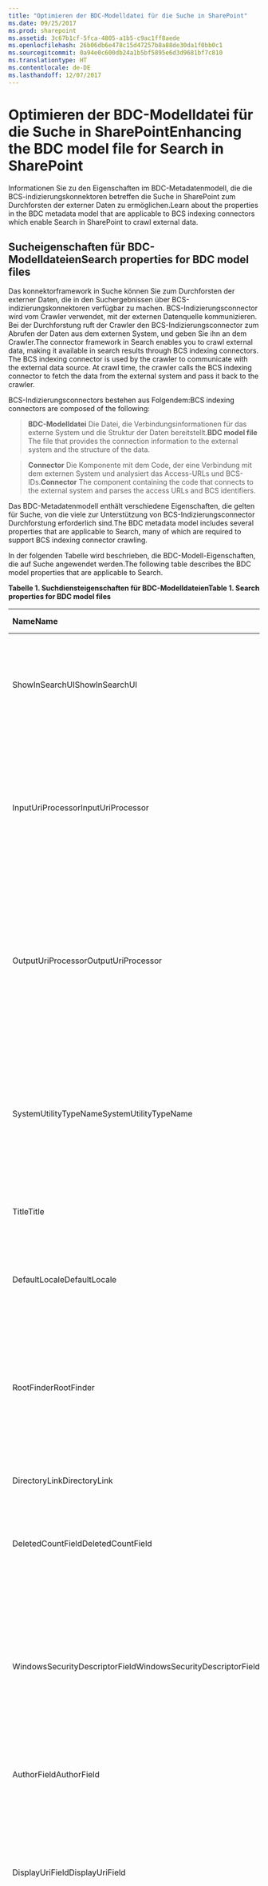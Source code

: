 ```yaml
---
title: "Optimieren der BDC-Modelldatei für die Suche in SharePoint"
ms.date: 09/25/2017
ms.prod: sharepoint
ms.assetid: 3c67b1cf-5fca-4805-a1b5-c9ac1ff8aede
ms.openlocfilehash: 26b06db6e478c15d47257b8a88de30da1f0bb0c1
ms.sourcegitcommit: 0a94e0c600db24a1b5bf5895e6d3d9681bf7c810
ms.translationtype: HT
ms.contentlocale: de-DE
ms.lasthandoff: 12/07/2017
---
```

# <a name="enhancing-the-bdc-model-file-for-search-in-sharepoint"></a><span data-ttu-id="f208e-102">Optimieren der BDC-Modelldatei für die Suche in SharePoint</span><span class="sxs-lookup"><span data-stu-id="f208e-102">Enhancing the BDC model file for Search in SharePoint</span></span>
<span data-ttu-id="f208e-103">Informationen Sie zu den Eigenschaften im BDC-Metadatenmodell, die die BCS-indizierungskonnektoren betreffen die Suche in SharePoint zum Durchforsten der externer Daten zu ermöglichen.</span><span class="sxs-lookup"><span data-stu-id="f208e-103">Learn about the properties in the BDC metadata model that are applicable to BCS indexing connectors which enable Search in SharePoint to crawl external data.</span></span>
## <a name="search-properties-for-bdc-model-files"></a><span data-ttu-id="f208e-104">Sucheigenschaften für BDC-Modelldateien</span><span class="sxs-lookup"><span data-stu-id="f208e-104">Search properties for BDC model files</span></span>
<span data-ttu-id="f208e-105"><a name="SearchBDCModelProperties_SearchProperties"> </a></span><span class="sxs-lookup"><span data-stu-id="f208e-105"><a name="SearchBDCModelProperties_SearchProperties"> </a></span></span>

<span data-ttu-id="f208e-p101">Das konnektorframework in Suche können Sie zum Durchforsten der externer Daten, die in den Suchergebnissen über BCS-indizierungskonnektoren verfügbar zu machen. BCS-Indizierungsconnector wird vom Crawler verwendet, mit der externen Datenquelle kommunizieren. Bei der Durchforstung ruft der Crawler den BCS-Indizierungsconnector zum Abrufen der Daten aus dem externen System, und geben Sie ihn an dem Crawler.</span><span class="sxs-lookup"><span data-stu-id="f208e-p101">The connector framework in Search enables you to crawl external data, making it available in search results through BCS indexing connectors. The BCS indexing connector is used by the crawler to communicate with the external data source. At crawl time, the crawler calls the BCS indexing connector to fetch the data from the external system and pass it back to the crawler.</span></span> 
  
    
    
<span data-ttu-id="f208e-109">BCS-Indizierungsconnectors bestehen aus Folgendem:</span><span class="sxs-lookup"><span data-stu-id="f208e-109">BCS indexing connectors are composed of the following:</span></span>
  
    
    


  
    
    
> <span data-ttu-id="f208e-110">**BDC-Modelldatei** Die Datei, die Verbindungsinformationen für das externe System und die Struktur der Daten bereitstellt.</span><span class="sxs-lookup"><span data-stu-id="f208e-110">**BDC model file** The file that provides the connection information to the external system and the structure of the data.</span></span>
    
  

  
    
    
> <span data-ttu-id="f208e-111">**Connector** Die Komponente mit dem Code, der eine Verbindung mit dem externen System und analysiert das Access-URLs und BCS-IDs.</span><span class="sxs-lookup"><span data-stu-id="f208e-111">**Connector** The component containing the code that connects to the external system and parses the access URLs and BCS identifiers.</span></span>
    
  
<span data-ttu-id="f208e-112">Das BDC-Metadatenmodell enthält verschiedene Eigenschaften, die gelten für Suche, von die viele zur Unterstützung von BCS-Indizierungsconnector Durchforstung erforderlich sind.</span><span class="sxs-lookup"><span data-stu-id="f208e-112">The BDC metadata model includes several properties that are applicable to Search, many of which are required to support BCS indexing connector crawling.</span></span> 
  
    
    
<span data-ttu-id="f208e-113">In der folgenden Tabelle wird beschrieben, die BDC-Modell-Eigenschaften, die auf Suche angewendet werden.</span><span class="sxs-lookup"><span data-stu-id="f208e-113">The following table describes the BDC model properties that are applicable to Search.</span></span>
  
    
    

<span data-ttu-id="f208e-114">**Tabelle 1. Suchdiensteigenschaften für BDC-Modelldateien**</span><span class="sxs-lookup"><span data-stu-id="f208e-114">**Table 1. Search properties for BDC model files**</span></span>


|<span data-ttu-id="f208e-115">**Name**</span><span class="sxs-lookup"><span data-stu-id="f208e-115">**Name**</span></span>|<span data-ttu-id="f208e-116">**Metadatenobjekt**</span><span class="sxs-lookup"><span data-stu-id="f208e-116">**Metadata Object**</span></span>|<span data-ttu-id="f208e-117">**Beschreibung**</span><span class="sxs-lookup"><span data-stu-id="f208e-117">**Description**</span></span>|
|:-----|:-----|:-----|
|<span data-ttu-id="f208e-118">ShowInSearchUI</span><span class="sxs-lookup"><span data-stu-id="f208e-118">ShowInSearchUI</span></span>  <br/> |<span data-ttu-id="f208e-119">Model</span><span class="sxs-lookup"><span data-stu-id="f208e-119">Model</span></span>  <br/> |<span data-ttu-id="f208e-p102">Gibt an, dass ein **LobSystemInstance**-Element in der Modelldatei in der Benutzeroberfläche des Suchdiensts angezeigt werden soll. Dieser Wert wird für benutzerdefinierte Konnektoren ignoriert.</span><span class="sxs-lookup"><span data-stu-id="f208e-p102">Specifies that an **LobSystemInstance** element in the model file should be displayed in the search user interface. This value is ignored for custom connectors. </span></span><br/> |
|<span data-ttu-id="f208e-122">InputUriProcessor</span><span class="sxs-lookup"><span data-stu-id="f208e-122">InputUriProcessor</span></span>  <br/> |<span data-ttu-id="f208e-123">LobSystem</span><span class="sxs-lookup"><span data-stu-id="f208e-123">LobSystem</span></span>  <br/> |<span data-ttu-id="f208e-p103">Gibt den Namen der Klasse, die die eingegebene URL vor der Übergabe an den Connector verarbeitet. Gilt für .NET und benutzerdefinierten BCS Indizierung Connectors. Weitere Informationen finden Sie unter  [Erstellen eines benutzerdefinierten Indizierungskonnektors](http://msdn.microsoft.com/library/ec2df34d-178c-4ae1-a2b0-a6af04ee57bd%28Office.15%29.aspx).</span><span class="sxs-lookup"><span data-stu-id="f208e-p103">Specifies the name of the class that processes the input URL before passing it to the connector. Applies to .NET and custom BCS indexing connectors. For more information, see  [Creating a Custom Indexing Connector](http://msdn.microsoft.com/library/ec2df34d-178c-4ae1-a2b0-a6af04ee57bd%28Office.15%29.aspx).  </span></span><br/> |
|<span data-ttu-id="f208e-127">OutputUriProcessor</span><span class="sxs-lookup"><span data-stu-id="f208e-127">OutputUriProcessor</span></span>  <br/> |<span data-ttu-id="f208e-128">LobSystem</span><span class="sxs-lookup"><span data-stu-id="f208e-128">LobSystem</span></span>  <br/> |<span data-ttu-id="f208e-p104">Gibt den Namen der Klasse, die die URL für die Ausgabe vor der Übergabe an das Suchsystem aus den Connector verarbeitet. Gilt für .NET und benutzerdefinierten BCS Indizierung Connectors. Weitere Informationen finden Sie unter  [Erstellen eines benutzerdefinierten Indizierungskonnektors](http://msdn.microsoft.com/library/ec2df34d-178c-4ae1-a2b0-a6af04ee57bd%28Office.15%29.aspx).</span><span class="sxs-lookup"><span data-stu-id="f208e-p104">Specifies the name of the class that processes the output URL before passing it to the search system from the connector. Applies to .NET and custom BCS indexing connectors. For more information, see  [Creating a Custom Indexing Connector](http://msdn.microsoft.com/library/ec2df34d-178c-4ae1-a2b0-a6af04ee57bd%28Office.15%29.aspx).  </span></span><br/> |
|<span data-ttu-id="f208e-132">SystemUtilityTypeName</span><span class="sxs-lookup"><span data-stu-id="f208e-132">SystemUtilityTypeName</span></span>  <br/> |<span data-ttu-id="f208e-133">LobSystem</span><span class="sxs-lookup"><span data-stu-id="f208e-133">LobSystem</span></span>  <br/> |<span data-ttu-id="f208e-p105">Gibt den Namen der Klasse, die die **StructuredRepositorySystemUtility** -Klasse implementiert. Gilt für benutzerdefinierte BCS Indizierung Connectors. Weitere Informationen finden Sie unter [Erstellen eines benutzerdefinierten Indizierungskonnektors](http://msdn.microsoft.com/library/ec2df34d-178c-4ae1-a2b0-a6af04ee57bd%28Office.15%29.aspx). </span><span class="sxs-lookup"><span data-stu-id="f208e-p105">Specifies the name of the class that implements the **StructuredRepositorySystemUtility** class. Applies to custom BCS indexing connectors. For more information, see [Creating a Custom Indexing Connector](http://msdn.microsoft.com/library/ec2df34d-178c-4ae1-a2b0-a6af04ee57bd%28Office.15%29.aspx).  </span></span><br/> |
|<span data-ttu-id="f208e-137">Title</span><span class="sxs-lookup"><span data-stu-id="f208e-137">Title</span></span>  <br/> |<span data-ttu-id="f208e-138">Entität</span><span class="sxs-lookup"><span data-stu-id="f208e-138">Entity</span></span>  <br/> |<span data-ttu-id="f208e-139">Gibt den Titel des externen Inhaltstyps an, der in Suchergebnissen angezeigt werden soll.</span><span class="sxs-lookup"><span data-stu-id="f208e-139">Specifies the title of the external content type to display in search results.</span></span>  <br/> |
|<span data-ttu-id="f208e-140">DefaultLocale</span><span class="sxs-lookup"><span data-stu-id="f208e-140">DefaultLocale</span></span>  <br/> |<span data-ttu-id="f208e-141">Entität</span><span class="sxs-lookup"><span data-stu-id="f208e-141">Entity</span></span>  <br/> |<span data-ttu-id="f208e-p106">Gibt die Gebietsschema-Zeichenfolge an. Diesen Wert können Sie mit der **LCIDField**-Eigenschaft oder der **CultureField**-Eigenschaft überschreiben. </span><span class="sxs-lookup"><span data-stu-id="f208e-p106">Specifies the locale string. You can override this value by using the **LCIDField** property or the **CultureField** property. </span></span><br/> |
|<span data-ttu-id="f208e-144">RootFinder</span><span class="sxs-lookup"><span data-stu-id="f208e-144">RootFinder</span></span>  <br/> |<span data-ttu-id="f208e-145">Methode</span><span class="sxs-lookup"><span data-stu-id="f208e-145">Method</span></span>  <br/> |<span data-ttu-id="f208e-p107">Gibt die **Finder**-Methode an, die zum Aufzählen der zu durchforstenden Elemente verwendet werden soll. Beispielsweise könnte dies beim Herstellen einer Verbindung mit einer Datenbank die **SELECT**-Anweisung oder die Liste der zu durchforstenden Tabellen sein. </span><span class="sxs-lookup"><span data-stu-id="f208e-p107">Specifies the **Finder** method to use to enumerate the items to crawl. For example, when connecting to a database, this could be the **SELECT** statement or the list of tables to crawl. </span></span><br/> |
|<span data-ttu-id="f208e-148">DirectoryLink</span><span class="sxs-lookup"><span data-stu-id="f208e-148">DirectoryLink</span></span>  <br/> |<span data-ttu-id="f208e-149">Methode</span><span class="sxs-lookup"><span data-stu-id="f208e-149">Method</span></span>  <br/> |<span data-ttu-id="f208e-p108">Gibt an, dass BCS Zuordnungen navigieren soll. Erforderlich für das hierarchische crawlen.</span><span class="sxs-lookup"><span data-stu-id="f208e-p108">Specifies that BCS should navigate associations. Required for hierarchical crawling.</span></span>  <br/> |
|<span data-ttu-id="f208e-152">DeletedCountField</span><span class="sxs-lookup"><span data-stu-id="f208e-152">DeletedCountField</span></span>  <br/> |<span data-ttu-id="f208e-153">Methode</span><span class="sxs-lookup"><span data-stu-id="f208e-153">Method</span></span>  <br/> |<span data-ttu-id="f208e-p109">Gibt den Wert für die Anzahl gelöschter Elemente an. Diese Eigenschaft wird ignoriert, außer sie enthält eine ganze Zahl, die größer als Null ist.</span><span class="sxs-lookup"><span data-stu-id="f208e-p109">Specifies the deleted count value. This property is ignored unless it contains an integer greater than zero.</span></span>  <br/> |
|<span data-ttu-id="f208e-156">WindowsSecurityDescriptorField</span><span class="sxs-lookup"><span data-stu-id="f208e-156">WindowsSecurityDescriptorField</span></span>  <br/> |<span data-ttu-id="f208e-157">Methode</span><span class="sxs-lookup"><span data-stu-id="f208e-157">Method</span></span>  <br/> |<span data-ttu-id="f208e-p110">Gibt die Windows-Sicherheitsbeschreibung für das Element an. Wenn diese Eigenschaft nicht angegeben ist, wird die **GetSecurityDescriptor**-Methode aufgerufen. Wenn **GetSecurityDescriptor** nicht definiert ist, werden alle externen Elemente der Zugriffssteuerungsliste (Access Control List, ACL) "Jeder" zugewiesen. </span><span class="sxs-lookup"><span data-stu-id="f208e-p110">Specifies the Windows Security descriptor for the item. If not specified, the **GetSecurityDescriptor** method is called. If the **GetSecurityDescriptor** is not defined, all external items are assigned the Everyone access control list (ACL). </span></span><br/> |
|<span data-ttu-id="f208e-161">AuthorField</span><span class="sxs-lookup"><span data-stu-id="f208e-161">AuthorField</span></span>  <br/> |<span data-ttu-id="f208e-162">Methode</span><span class="sxs-lookup"><span data-stu-id="f208e-162">Method</span></span>  <br/> |<span data-ttu-id="f208e-163">Gibt den Namen des Autors an, der in Suchergebnissen angezeigt werden soll.</span><span class="sxs-lookup"><span data-stu-id="f208e-163">Specifies the author name to display in search results.</span></span>  <br/> |
|<span data-ttu-id="f208e-164">DisplayUriField</span><span class="sxs-lookup"><span data-stu-id="f208e-164">DisplayUriField</span></span>  <br/> |<span data-ttu-id="f208e-165">Methode</span><span class="sxs-lookup"><span data-stu-id="f208e-165">Method</span></span>  <br/> |<span data-ttu-id="f208e-p111">Gibt die URL in den Suchergebnissen angezeigt. Wenn angegeben, überschreibt diese Eigenschaft die URL für die Profile von BCS bereitgestellt. Wenn nicht angegeben wird, beginnt die URL in den Suchergebnissen angezeigt mit **bdc3: / /**, und wird nicht vom Browser verstanden.</span><span class="sxs-lookup"><span data-stu-id="f208e-p111">Specifies the URL to display in search results. If specified, this property overrides the profile page URL provided by BCS. If not specified, the URL displayed in search results starts with **bdc3://**, and is not understood by the browser. </span></span><br/> |
|<span data-ttu-id="f208e-169">LastModifiedTimeStampField</span><span class="sxs-lookup"><span data-stu-id="f208e-169">LastModifiedTimeStampField</span></span>  <br/> |<span data-ttu-id="f208e-170">Methode</span><span class="sxs-lookup"><span data-stu-id="f208e-170">Method</span></span>  <br/> |<span data-ttu-id="f208e-p112">Gibt den Zeitstempel des externen Elements an, der in Suchergebnissen angezeigt werden soll. Dieser Wert wird auch für die inkrementelle Durchforstung verwendet.</span><span class="sxs-lookup"><span data-stu-id="f208e-p112">Specifies the external item's timestamp to display in search results. This value is also used for incremental crawling.</span></span>  <br/> |
|<span data-ttu-id="f208e-173">DescriptionField</span><span class="sxs-lookup"><span data-stu-id="f208e-173">DescriptionField</span></span>  <br/> |<span data-ttu-id="f208e-174">Methode</span><span class="sxs-lookup"><span data-stu-id="f208e-174">Method</span></span>  <br/> |<span data-ttu-id="f208e-175">Gibt die Beschreibung an, die in Suchergebnissen angezeigt werden soll.</span><span class="sxs-lookup"><span data-stu-id="f208e-175">Specifies the description to display in search results.</span></span>  <br/> |
|<span data-ttu-id="f208e-176">LCIDField</span><span class="sxs-lookup"><span data-stu-id="f208e-176">LCIDField</span></span>  <br/> |<span data-ttu-id="f208e-177">Methode</span><span class="sxs-lookup"><span data-stu-id="f208e-177">Method</span></span>  <br/> |<span data-ttu-id="f208e-p113">Gibt die Gebietsschema-ID (LCID) für **DescriptionField** an. Wenn diese Eigenschaft nicht angegeben ist, wird die standardmäßige Wörtertrennung verwendet.</span><span class="sxs-lookup"><span data-stu-id="f208e-p113">Specifies the locale ID (LCID) for the **DescriptionField**. If this is not specified, the default word breaker is used.  </span></span><br/> |
|<span data-ttu-id="f208e-180">CultureField</span><span class="sxs-lookup"><span data-stu-id="f208e-180">CultureField</span></span>  <br/> |<span data-ttu-id="f208e-181">Methode</span><span class="sxs-lookup"><span data-stu-id="f208e-181">Method</span></span>  <br/> |<span data-ttu-id="f208e-182">Gibt die Kultur für **DescriptionField** an.</span><span class="sxs-lookup"><span data-stu-id="f208e-182">Specifies the culture for the **DescriptionField**.</span></span>  <br/> |
|<span data-ttu-id="f208e-183">Extension</span><span class="sxs-lookup"><span data-stu-id="f208e-183">Extension</span></span>  <br/> |<span data-ttu-id="f208e-184">Methode</span><span class="sxs-lookup"><span data-stu-id="f208e-184">Method</span></span>  <br/> |<span data-ttu-id="f208e-p114">Gibt die Dateinamenerweiterung für den Datenstrom an, der durchforstet werden kann. Wenn diese Eigenschaft nicht angegeben ist, lautet die Standarderweiterung **.txt**.</span><span class="sxs-lookup"><span data-stu-id="f208e-p114">Specifies the file name extension for the crawlable stream. If not specified, the default extension is **.txt**. </span></span><br/> |
|<span data-ttu-id="f208e-187">MimeType</span><span class="sxs-lookup"><span data-stu-id="f208e-187">MimeType</span></span>  <br/> |<span data-ttu-id="f208e-188">Methode</span><span class="sxs-lookup"><span data-stu-id="f208e-188">Method</span></span>  <br/> |<span data-ttu-id="f208e-p115">Gibt den MIME-Typ für den Datenstrom an, der durchforstet werden kann. Wenn diese Eigenschaft nicht angegeben ist, lautet die Standarderweiterung **.txt**. Wenn die Felder **Extension** und **MimeType** beide angegeben sind, wird der im Feld angegebene **MimeType** Wert verwendet. </span><span class="sxs-lookup"><span data-stu-id="f208e-p115">Specifies the MIME type for the crawlable stream. If not specified, the default extension is **.txt**. If the **Extension** field and **MimeType** field are both specified, the value specified in the **MimeType** field is used. </span></span><br/> |
|<span data-ttu-id="f208e-192">UseClientCachingForSearch</span><span class="sxs-lookup"><span data-stu-id="f208e-192">UseClientCachingForSearch</span></span>  <br/> |<span data-ttu-id="f208e-193">Methode</span><span class="sxs-lookup"><span data-stu-id="f208e-193">Method</span></span>  <br/> |<span data-ttu-id="f208e-p116">Gibt an, ob der Crawler den Inhalt während Enumeration zwischengespeichert. Wenn der Inhalt zwischengespeichert wird, werden der Crawler keine gestellt einer anderen Reise zur Inhaltsquelle beim Crawlen einzelne Elemente.</span><span class="sxs-lookup"><span data-stu-id="f208e-p116">Specifies whether the crawler caches the content during enumeration. If the content is cached, the crawler does not make another trip to the content source when it crawls individual items.</span></span>  <br/> |
|<span data-ttu-id="f208e-196">EnumerateIdsOnly</span><span class="sxs-lookup"><span data-stu-id="f208e-196">EnumerateIdsOnly</span></span>  <br/> |<span data-ttu-id="f208e-197">FilterDescriptor</span><span class="sxs-lookup"><span data-stu-id="f208e-197">FilterDescriptor</span></span>  <br/> |<span data-ttu-id="f208e-198">Gibt an, ob in **IDEnumerator** nur IDs zurückgegeben werden sollen.</span><span class="sxs-lookup"><span data-stu-id="f208e-198">Specifies whether to return IDs only in the **IDEnumerator**.</span></span>  <br/> |
|<span data-ttu-id="f208e-199">CrawlStartTime</span><span class="sxs-lookup"><span data-stu-id="f208e-199">CrawlStartTime</span></span>  <br/> |<span data-ttu-id="f208e-200">FilterDescriptor</span><span class="sxs-lookup"><span data-stu-id="f208e-200">FilterDescriptor</span></span>  <br/> |<span data-ttu-id="f208e-201">Enthält die Startzeit der letzten Durchforstung.</span><span class="sxs-lookup"><span data-stu-id="f208e-201">Contains the start time of the last crawl.</span></span>  <br/> |
|<span data-ttu-id="f208e-202">SynchronizationCookie</span><span class="sxs-lookup"><span data-stu-id="f208e-202">SynchronizationCookie</span></span>  <br/> |<span data-ttu-id="f208e-203">FilterDescriptor</span><span class="sxs-lookup"><span data-stu-id="f208e-203">FilterDescriptor</span></span>  <br/> |<span data-ttu-id="f208e-p117">Gibt an, dass die externe Inhaltsquelle nach einer Durchforstung ein Cookie zurückgibt, das anschließend vom Indizierungskonnektor während des nächsten Aufzählungsaufrufs erneut gesendet wird. Die externe Inhaltsquelle nutzt das Cookie, um zu bestimmen, was sich seit der letzten Durchforstung geändert hat. Diese Eigenschaft wird mit Instanzen der Methoden **ChangedIDEnumerator** und **DeletedIDEnumerator** verwendet. </span><span class="sxs-lookup"><span data-stu-id="f208e-p117">Specifies that the external content source returns a cookie after a crawl, which is then resent by the indexing connector during the next enumeration call. The external content source uses the cookie to determine what has changed since the last crawl. This property is used with **ChangedIDEnumerator** and **DeletedIDEnumerator** method instances. </span></span><br/> |
|<span data-ttu-id="f208e-207">Property</span><span class="sxs-lookup"><span data-stu-id="f208e-207">Property</span></span>  <br/> |<span data-ttu-id="f208e-208">TypeDescriptor</span><span class="sxs-lookup"><span data-stu-id="f208e-208">TypeDescriptor</span></span>  <br/> | <span data-ttu-id="f208e-p118">Gibt das **struct**-Array an, das bei der Suche nach Eigenschaften verwendet wird und aus Folgendem besteht:</span><span class="sxs-lookup"><span data-stu-id="f208e-p118">Specifies the **struct** array used by search for properties. Consists of the following: </span></span><br/> <ul><li><span data-ttu-id="f208e-211">**PropertyName**</span><span class="sxs-lookup"><span data-stu-id="f208e-211">**PropertyName**</span></span></li><li><span data-ttu-id="f208e-212">**PropertyValue**</span><span class="sxs-lookup"><span data-stu-id="f208e-212">**PropertyValue**</span></span></li><li><span data-ttu-id="f208e-213">**PropertyCulture**</span><span class="sxs-lookup"><span data-stu-id="f208e-213">**PropertyCulture**</span></span></li></ul> |
|<span data-ttu-id="f208e-214">Text</span><span class="sxs-lookup"><span data-stu-id="f208e-214">Text</span></span>  <br/> |<span data-ttu-id="f208e-215">TypeDescriptor</span><span class="sxs-lookup"><span data-stu-id="f208e-215">TypeDescriptor</span></span>  <br/> | <span data-ttu-id="f208e-p119">Gibt das **struct**-Array an, das von der Suche für Anlagen verwendet wird. Dies besteht aus Folgendem:</span><span class="sxs-lookup"><span data-stu-id="f208e-p119">Specifies the **struct** array used by search for attachments. Consists of the following: </span></span><br/> <ul><li><span data-ttu-id="f208e-218">**TextExtension**</span><span class="sxs-lookup"><span data-stu-id="f208e-218">**TextExtension**</span></span></li><li><span data-ttu-id="f208e-219">**TextContentType**</span><span class="sxs-lookup"><span data-stu-id="f208e-219">**TextContentType**</span></span></li><li><span data-ttu-id="f208e-220">**TextValue**</span><span class="sxs-lookup"><span data-stu-id="f208e-220">**TextValue**</span></span></li></ul> <br/> |
   

## <a name="bdc-model-file-changes-to-improve-performance-when-crawling-external-data"></a><span data-ttu-id="f208e-221">BDC-Modell Datei Änderungen zum Verbessern der Leistung beim Crawlen von externer Daten</span><span class="sxs-lookup"><span data-stu-id="f208e-221">BDC model file changes to improve performance when crawling external data</span></span>
<span data-ttu-id="f208e-222"><a name="SearchBDCModelProperties_Performance"> </a></span><span class="sxs-lookup"><span data-stu-id="f208e-222"><a name="SearchBDCModelProperties_Performance"> </a></span></span>

<span data-ttu-id="f208e-p120">Wenn Sie möchten eine BDC-Modelldatei für ein externes System zu erstellen, die Sie für die Suche aktivieren möchten, können Sie die Modelldatei zum Optimieren der Leistung beim Durchforsten externer Systeme verbessern. In diesem Abschnitt werden Verfahren zum Ändern der BDC-Modelldatei zum Verbessern der Leistung.</span><span class="sxs-lookup"><span data-stu-id="f208e-p120">When you want to create a BDC model file for an external system that you want to enable for search, you can enhance the model file to optimize performance when crawling external systems. This section describes ways to modify the BDC model file to improve performance.</span></span>
  
    
    

### <a name="use-inline-property-io-when-retrieving-large-scale-data"></a><span data-ttu-id="f208e-225">Verwenden der eingebetteten Eigenschafts-E/A beim Abrufen großer Datenmengen</span><span class="sxs-lookup"><span data-stu-id="f208e-225">Use inline property I/O when retrieving large-scale data</span></span>

<span data-ttu-id="f208e-226">Wenn für ein einzelnes Element große Datenmengen zurückgegeben werden, sollten Sie für die Rückgabe generell nicht die **SpecificFinder**-Methode, sondern eine der folgenden Spezialmethoden zum Abrufen der Daten verwenden:</span><span class="sxs-lookup"><span data-stu-id="f208e-226">In general, if some of the data returned for an item is large scale, instead of returning it with the **SpecificFinder** method, you should use one of the following specialized methods to retrieve the data:</span></span>
  
    
    

- <span data-ttu-id="f208e-227">Verwenden Sie die **BinarySecurityDescriptorAccessor**-Methode, wenn eine Sicherheits-Zugriffssteuerungsliste (Security Access Control List, SACL) anstelle der **WindowsSecurityDescriptor**-Eigenschaft übergeben wird.</span><span class="sxs-lookup"><span data-stu-id="f208e-227">Use the **BinarySecurityDescriptorAccessor** method when passing a security access control list (ACL) instead of the **WindowsSecurityDescriptor** property.</span></span>
    
  
- <span data-ttu-id="f208e-228">Verwenden Sie zum Übergeben von Datenströmen die **StreamAccessor**-Methode.</span><span class="sxs-lookup"><span data-stu-id="f208e-228">Use the **StreamAccessor** method when passing streams.</span></span>
    
  
<span data-ttu-id="f208e-229">Außer bei einer langen Netzwerkwartezeit ist die Leistung meist besser als bei einem zusätzlichen Abrufvorgang des externen Systems.</span><span class="sxs-lookup"><span data-stu-id="f208e-229">Unless network latency is high, the improved performance is usually better than the cost of an extra trip to the external system.</span></span>
  
    
    

### <a name="enumeration-optimization-when-crawling-external-systems"></a><span data-ttu-id="f208e-230">Aufzählungsoptimierung beim Durchforsten externer Systeme</span><span class="sxs-lookup"><span data-stu-id="f208e-230">Enumeration optimization when crawling external systems</span></span>

<span data-ttu-id="f208e-p121">Zählen Sie pro Aufruf an das externe System nicht mehr als 100.000 Elemente auf. Lang andauernde Aufzählungen können zwischenzeitliche Unterbrechungen verursachen und den Abschluss einer Durchforstung verhindern. Es wird empfohlen, dass Ihr BDC-Modell die Daten in logischen Ordnern strukturiert, die einzeln aufgezählt werden können (siehe das folgende Beispiel).</span><span class="sxs-lookup"><span data-stu-id="f208e-p121">Do not enumerate more than 100,000 items per call to the external system. Long-running enumerations can cause intermittent interruptions and prevent a crawl from completing. We recommend that your BDC model structures the data into logical folders that can be enumerated individually, as shown in the following example.</span></span> 
  
    
    
<span data-ttu-id="f208e-p122">Dieses Beispiel veranschaulicht das Aufzählen für eine Datenbanktabelle mit einer Million Zeilen, aber mit einer festen Gruppe von Werten in der Spalte "ColumnA". In diesem Szenario können Sie "ColumnA" als den externen Inhaltstyp betrachten und mithilfe der folgenden SQL-Anweisung einen Enumerator für diese Wertegruppe schreiben.</span><span class="sxs-lookup"><span data-stu-id="f208e-p122">This example demonstrates enumerating against a database table with one million rows, but with a fixed set of values in ColumnA. In this scenario, you can consider ColumnA as the external content type and write an enumerator for this set of values by using the following SQL statement.</span></span> 
  
    
    



```sql

SELECT DISTINCT( ISNULL(ColumnA,'unknown')) as ColumnA  FROM table
```

<span data-ttu-id="f208e-236">Definieren Sie nun mit der folgenden SQL-Anweisung den spezifischen Finder.</span><span class="sxs-lookup"><span data-stu-id="f208e-236">Next, define the specific finder using the following SQL statement.</span></span> 
  
    
    



```sql
SELECT DISTINCT( ISNULL(ColumnA,'unknown')) as ColumnA  FROM table where ColumnA = @Value
```

<span data-ttu-id="f208e-237">Schließlich müssen Sie den Zuordnungsnavigationsvorgang wie folgt definieren.</span><span class="sxs-lookup"><span data-stu-id="f208e-237">Finally, you must define the association navigation operation, as follows.</span></span> 
  
    
    



```sql
Select * from table where ColumnA=@value
```

<span data-ttu-id="f208e-p123">Eine Methode muss binnen zwei Minuten mit der Rückgabe von Ergebnissen beginnen. Andernfalls bricht der Crawler den Aufruf ab. Die Ausführung einer komplexen SQL-Anweisung mit der **LIKE**-Klausel kann beispielsweise länger als zwei Minuten dauern, was den Crawler zum Abbrechen des Aufrufs veranlassen würde.</span><span class="sxs-lookup"><span data-stu-id="f208e-p123">Any method should begin returning results within two minutes, or the crawler will cancel the call. For example, a complex SQL statement that uses a **LIKE** clause may take longer than two minutes to complete, and would cause the crawler to cancel the call.</span></span>
  
    
    

### <a name="improving-crawl-speed-with-the-useclientcachingforsearch-property"></a><span data-ttu-id="f208e-240">Erhöhen der Durchforstungsgeschwindigkeit mithilfe der "UseClientCachingForSearch"-Eigenschaft</span><span class="sxs-lookup"><span data-stu-id="f208e-240">Improving crawl speed with the UseClientCachingForSearch property</span></span>

<span data-ttu-id="f208e-p124">Die **UseClientCachingForSearch**-Eigenschaft beschleunigt vollständige Durchforstungen, indem das Element während der Aufzählung zwischengespeichert wird. Diese Eigenschaft wird auch empfohlen, wenn inkrementelle auf Änderungsprotokollen basierende Durchforstungen implementiert werden, da dadurch inkrementelle Durchforstungen beschleunigt.</span><span class="sxs-lookup"><span data-stu-id="f208e-p124">The **UseClientCachingForSearch** property improves the speed of full crawls by caching the item during enumeration. Using this property is also recommended when implementing incremental crawls that are based on change logs, because it improves incremental crawl speed.</span></span>
  
    
    

> <span data-ttu-id="f208e-243">**Wichtig:** Wenn Elemente durchschnittlich größer als 30 KB sind, legen Sie diese Eigenschaft nicht fest, da sie eine beträchtliche Anzahl von Cachefehlern verursacht und Leistungsvorteile zunichte macht.</span><span class="sxs-lookup"><span data-stu-id="f208e-243">**Important:** If items are larger than 30 kilobytes on average, do not set this property, as it will lead to a significant number of cache misses and negate performance gains.</span></span> 
  
    
    


## <a name="security-in-bdc-model-files"></a><span data-ttu-id="f208e-244">Sicherheit in BDC-Modelldateien</span><span class="sxs-lookup"><span data-stu-id="f208e-244">Security in BDC model files</span></span>
<span data-ttu-id="f208e-245"><a name="SearchBDCModelProperties_Security"> </a></span><span class="sxs-lookup"><span data-stu-id="f208e-245"><a name="SearchBDCModelProperties_Security"> </a></span></span>

<span data-ttu-id="f208e-246">Wenn das Repository die NTLM-Authentifizierung verwendet, wird empfohlen, für Durchforstungen die PassThrough-Authentifizierung zu aktivieren.</span><span class="sxs-lookup"><span data-stu-id="f208e-246">If the repository uses NTLM authentication, we recommend that you specify PassThrough authentication for crawling.</span></span>
  
    
    
<span data-ttu-id="f208e-p125">Profilseiten können erfordern, dass Sie den Dienst für Einmaliges Anmelden aufgrund des Delegierungsproblems bei Mehrfachhops auf dem Front-End-Webserver verwenden müssen. Bei Auftreten dieses Problems können Sie die Durchforstung optimieren und gleichzeitig das Erstellen von Profilseiten zulassen, indem Sie zwei ähnliche **LobSystemInstance**-Instanzen erstellen. Die erste Instanz muss Anmeldeinformationen aus der Authentifizierung für Einmaliges Anmelden verwenden. Diese Instanz darf nicht die **ShowInSearchUI**-Eigenschaft enthalten. Die zweite Instanz muss die PassThrough-Authentifizierung verwenden und die **ShowInSearchUI**-Eigenschaft enthalten. Profilseiten verwenden die erste **LobSystemInstance**-Instanz, der Crawler die zweite Instanz.</span><span class="sxs-lookup"><span data-stu-id="f208e-p125">Profile pages may require that you use the Secure Store Service because of the multi-hop delegation problem from the front-end web server. If you encounter this problem, you can optimize the crawl while still allowing profile pages by creating two similar **LobSystemInstance** instances. The first instance should use credentials from the Secure Store Service authentication. This instance should not contain the **ShowInSearchUI** property. The second instance should use PassThrough authentication, and should contain the **ShowInSearchUI** property. Profile pages use the first **LobSystemInstance** instance, and the crawler uses the second instance.</span></span>
  
> [!NOTE]
> <span data-ttu-id="f208e-253">Dies erfordert, dass Sie die **ShowInSearchUI**-Eigenschaft auf **LobSystemInstance**-Ebene anstatt auf **LobSystem**-Ebene festlegen.</span><span class="sxs-lookup"><span data-stu-id="f208e-253">This requires that you set the **ShowInSearchUI** property at the **LobSystemInstance** level instead of at the **LobSystem** level.</span></span>


## <a name="see-also"></a><span data-ttu-id="f208e-254">Siehe auch</span><span class="sxs-lookup"><span data-stu-id="f208e-254">See also</span></span>
<span data-ttu-id="f208e-255"><a name="SP15enhanceBDC_addlresources"> </a></span><span class="sxs-lookup"><span data-stu-id="f208e-255"><a name="SP15enhanceBDC_addlresources"> </a></span></span>


-  [<span data-ttu-id="f208e-256">Connector Framework für die Suche in SharePoint</span><span class="sxs-lookup"><span data-stu-id="f208e-256">Search connector framework in SharePoint</span></span>](search-connector-framework-in-sharepoint.md)
    
  
-  <span data-ttu-id="f208e-257">[Infrastruktur des BDC-Modells](http://msdn.microsoft.com/library/2818ebdd-6cda-4d8f-82b2-7fde9fbf2633%28Office.15%29.aspx)</span><span class="sxs-lookup"><span data-stu-id="f208e-257">[BDC Model Infrastructure](http://msdn.microsoft.com/library/2818ebdd-6cda-4d8f-82b2-7fde9fbf2633%28Office.15%29.aspx)</span></span>
    
  
-  <span data-ttu-id="f208e-258">[Erstellen von BDC-Modellen](http://msdn.microsoft.com/library/170d1cfd-cf19-4162-b79f-ba6d3b4ad23b%28Office.15%29.aspx)</span><span class="sxs-lookup"><span data-stu-id="f208e-258">[Authoring BDC Models](http://msdn.microsoft.com/library/170d1cfd-cf19-4162-b79f-ba6d3b4ad23b%28Office.15%29.aspx)</span></span>
    
  
-  [<span data-ttu-id="f208e-259">Einrichten einer Entwicklungsumgebung für BCS in SharePoint</span><span class="sxs-lookup"><span data-stu-id="f208e-259">Setting up a development environment for BCS in SharePoint</span></span>](setting-up-a-development-environment-for-bcs-in-sharepoint.md)
    
  
-  <span data-ttu-id="f208e-260">[Vorgehensweise: Erstellen einer BDC-Modelldatei für einen benutzerdefinierten Konnektor in SharePoint Designer](http://msdn.microsoft.com/library/8f239482-0c82-4b60-817d-b0c4392e7e2e%28Office.15%29.aspx)</span><span class="sxs-lookup"><span data-stu-id="f208e-260">[How to: Use SharePoint Designer to Create a BDC Model File for a Custom Connector](http://msdn.microsoft.com/library/8f239482-0c82-4b60-817d-b0c4392e7e2e%28Office.15%29.aspx)</span></span>
    
  

